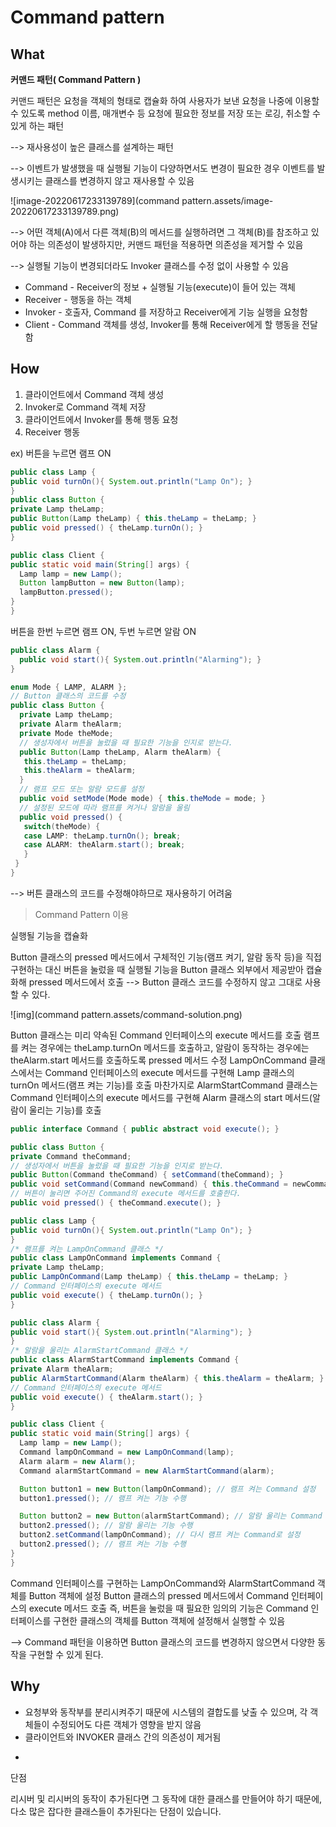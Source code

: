 

# Command pattern

## What

**커맨드 패턴( Command Pattern )**

커맨드 패턴은 요청을 객체의 형태로 캡슐화 하여 사용자가 보낸 요청을 나중에 이용할 수 있도록 method 이름, 매개변수 등 요청에 필요한 정보를 저장 또는 로깅, 취소할 수 있게 하는 패턴

--> 재사용성이 높은 클래스를 설계하는 패턴

--> 이벤트가 발생했을 때 실행될 기능이 다양하면서도 변경이 필요한 경우 이벤트를 발생시키는 클래스를 변경하지 않고 재사용할 수 있음

![image-20220617233139789](command pattern.assets/image-20220617233139789.png)

--> 어떤 객체(A)에서 다른 객체(B)의 메서드를 실행하려면 그 객체(B)를 참조하고 있어야 하는 의존성이 발생하지만, 커맨드 패턴을 적용하면 의존성을 제거할 수 있음

--> 실행될 기능이 변경되더라도 Invoker 클래스를 수정 없이 사용할 수 있음

- Command - Receiver의 정보 + 실행될 기능(execute)이 들어 있는 객체
- Receiver - 행동을 하는 객체
- Invoker - 호출자, Command 를 저장하고 Receiver에게 기능 실행을 요청함
- Client - Command 객체를 생성, Invoker를 통해 Receiver에게 할 행동을 전달함



## How

1. 클라이언트에서 Command 객체 생성
2. Invoker로 Command 객체 저장
3. 클라이언트에서 Invoker를 통해 행동 요청
4. Receiver 행동



ex) 버튼을 누르면 램프 ON

```java
public class Lamp {
public void turnOn(){ System.out.println("Lamp On"); }
}
public class Button {
private Lamp theLamp;
public Button(Lamp theLamp) { this.theLamp = theLamp; }
public void pressed() { theLamp.turnOn(); }
}
```

```java
public class Client {
public static void main(String[] args) {
  Lamp lamp = new Lamp();
  Button lampButton = new Button(lamp);
  lampButton.pressed();
}
}
```

버튼을 한번 누르면 램프 ON, 두번 누르면 알람 ON

```java
public class Alarm {
  public void start(){ System.out.println("Alarming"); }
}
```

```java
enum Mode { LAMP, ALARM };
// Button 클래스의 코드를 수정
public class Button {
  private Lamp theLamp;
  private Alarm theAlarm;
  private Mode theMode;
  // 생성자에서 버튼을 눌렀을 때 필요한 기능을 인지로 받는다.
  public Button(Lamp theLamp, Alarm theAlarm) {
   this.theLamp = theLamp;
   this.theAlarm = theAlarm;
  }
  // 램프 모드 또는 알람 모드를 설정
  public void setMode(Mode mode) { this.theMode = mode; }
  // 설정된 모드에 따라 램프를 켜거나 알람을 울림
  public void pressed() {
   switch(theMode) {
   case LAMP: theLamp.turnOn(); break;
   case ALARM: theAlarm.start(); break;
   }
 }
}

```

--> 버튼 클래스의 코드를 수정해야하므로 재사용하기 어려움



> Command Pattern 이용

실행될 기능을 캡슐화

Button 클래스의 pressed 메서드에서 구체적인 기능(램프 켜기, 알람 동작 등)을 직접 구현하는 대신 버튼을 눌렀을 때 실행될 기능을 Button 클래스 외부에서 제공받아 캡슐화해 pressed 메서드에서 호출
--> Button 클래스 코드를 수정하지 않고 그대로 사용할 수 있다.



![img](command pattern.assets/command-solution.png)

Button 클래스는 미리 약속된 Command 인터페이스의 execute 메서드를 호출
램프를 켜는 경우에는 theLamp.turnOn 메서드를 호출하고, 알람이 동작하는 경우에는 theAlarm.start 메서드를 호출하도록 pressed 메서드 수정
LampOnCommand 클래스에서는 Command 인터페이스의 execute 메서드를 구현해 Lamp 클래스의 turnOn 메서드(램프 켜는 기능)를 호출
마찬가지로 AlarmStartCommand 클래스는 Command 인터페이스의 execute 메서드를 구현해 Alarm 클래스의 start 메서드(알람이 울리는 기능)를 호출



```java
public interface Command { public abstract void execute(); }
```

```java
public class Button {
private Command theCommand;
// 생성자에서 버튼을 눌렀을 때 필요한 기능을 인지로 받는다.
public Button(Command theCommand) { setCommand(theCommand); }
public void setCommand(Command newCommand) { this.theCommand = newCommand; }
// 버튼이 눌리면 주어진 Command의 execute 메서드를 호출한다.
public void pressed() { theCommand.execute(); }
```


```java
public class Lamp {
public void turnOn(){ System.out.println("Lamp On"); }
}
/* 램프를 켜는 LampOnCommand 클래스 */
public class LampOnCommand implements Command {
private Lamp theLamp;
public LampOnCommand(Lamp theLamp) { this.theLamp = theLamp; }
// Command 인터페이스의 execute 메서드
public void execute() { theLamp.turnOn(); }
}
```

```java
public class Alarm {
public void start(){ System.out.println("Alarming"); }
}
/* 알람을 울리는 AlarmStartCommand 클래스 */
public class AlarmStartCommand implements Command {
private Alarm theAlarm;
public AlarmStartCommand(Alarm theAlarm) { this.theAlarm = theAlarm; }
// Command 인터페이스의 execute 메서드
public void execute() { theAlarm.start(); }
}
```

```java
public class Client {
public static void main(String[] args) {
  Lamp lamp = new Lamp();
  Command lampOnCommand = new LampOnCommand(lamp);
  Alarm alarm = new Alarm();
  Command alarmStartCommand = new AlarmStartCommand(alarm);

  Button button1 = new Button(lampOnCommand); // 램프 켜는 Command 설정
  button1.pressed(); // 램프 켜는 기능 수행

  Button button2 = new Button(alarmStartCommand); // 알람 울리는 Command 설정
  button2.pressed(); // 알람 울리는 기능 수행
  button2.setCommand(lampOnCommand); // 다시 램프 켜는 Command로 설정
  button2.pressed(); // 램프 켜는 기능 수행
}
}
```

Command 인터페이스를 구현하는 LampOnCommand와 AlarmStartCommand 객체를 Button 객체에 설정
Button 클래스의 pressed 메서드에서 Command 인터페이스의 execute 메서드 호출
즉, 버튼을 눌렀을 때 필요한 임의의 기능은 Command 인터페이스를 구현한 클래스의 객체를 Button 객체에 설정해서 실행할 수 있음

-->  Command 패턴을 이용하면 Button 클래스의 코드를 변경하지 않으면서 다양한 동작을 구현할 수 있게 된다.



## Why


- 요청부와 동작부를 분리시켜주기 때문에 시스템의 결합도를 낮출 수 있으며, 각 객체들이 수정되어도 다른 객체가 영향을 받지 않음
- 클라이언트와 INVOKER 클래스 간의 의존성이 제거됨



+

단점 

리시버 및 리시버의 동작이 추가된다면 그 동작에 대한 클래스를 만들어야 하기 때문에, 다소 많은 잡다한 클래스들이 추가된다는 단점이 있습니다.
